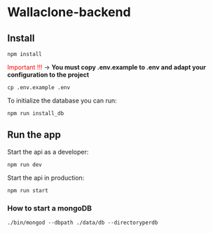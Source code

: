 # Wallaclone-backend

## Install

```shell
npm install
```

<span style="color:red">Important !!!</span> -> **You must copy .env.example to .env and adapt your configuration to the project**

```shell
cp .env.example .env
```

To initialize the database you can run:

```shell
npm run install_db
```

## Run the app

Start the api as a developer:

```shell
npm run dev
```

Start the api in production:

```shell
npm run start
```

### How to start a mongoDB

```shell
./bin/mongod --dbpath ./data/db --directoryperdb
```
